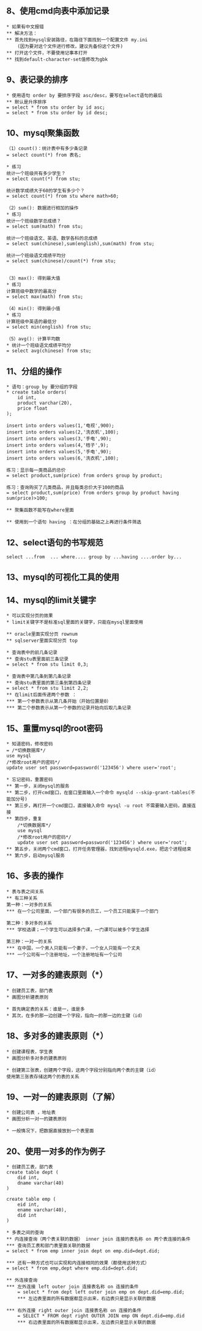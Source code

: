 ## 8、使用cmd向表中添加记录 ##
	* 如果有中文报错
	** 解决方法：
	** 首先找到mysql安装路径，在路径下面找到一个配置文件 my.ini
		(因为要对这个文件进行修改，建议先备份这个文件)
	** 打开这个文件，不要使用记事本打开
	** 找到default-character-set值修改为gbk

## 9、表记录的排序 ##
	* 使用语句 order by 要排序字段 asc/desc，要写在select语句的最后
	** 默认是升序排序 
	= select * from stu order by id asc;
	= select * from stu order by id desc;

## 10、mysql聚集函数 ##
	（1）count()：统计表中有多少条记录
	= select count(*) from 表名;

	* 练习
	统计一个班级共有多少学生？
	= select count(*) from stu;

	统计数学成绩大于60的学生有多少个？
	= select count(*) from stu where math>60;

	（2）sum(): 数据进行相加的操作
	* 练习
	统计一个班级数学总成绩？
	= select sum(math) from stu;

	统计一个班级语文、英语、数学各科的总成绩
	= select sum(chinese),sum(english),sum(math) from stu;

	统计一个班级语文成绩平均分
	= select sum(chinese)/count(*) from stu;


	（3）max(): 得到最大值
	* 练习
	计算班级中数学的最高分
	= select max(math) from stu;

	（4）min(): 得到最小值
	* 练习
	计算班级中英语的最低分
	= select min(english) from stu;

	（5）avg(): 计算平均数
	* 统计一个班级语文成绩平均分
	= select avg(chinese) from stu;

## 11、分组的操作 ##
	* 语句：group by 要分组的字段
	* create table orders(
		id int,
		product varchar(20),
		price float
	);

	insert into orders values(1,'电视',900);
	insert into orders values(2,'洗衣机',100);
	insert into orders values(3,'手电',90);
	insert into orders values(4,'桔子',9);
	insert into orders values(5,'手电',90);
	insert into orders values(6,'洗衣机',100);

	练习：显示每一类商品的总价
	= select product,sum(price) from orders group by product;

	练习：查询购买了几类商品，并且每类总价大于100的商品
	= select product,sum(price) from orders group by product having sum(price)>100;

	** 聚集函数不能写在where里面

	** 使用到一个语句 having ：在分组的基础之上再进行条件筛选

## 12、select语句的书写规范 ##
	select ...from  ... where.... group by ...having ....order by...

## 13、mysql的可视化工具的使用 ##
	
## 14、mysql的limit关键字 ##
	* 可以实现分页的效果
	* limit关键字不是标准sql里面的关键字，只能在mysql里面使用

	** oracle里面实现分页 rownum
	** sqlserver里面实现分页 top

	* 查询表中的前几条记录
	** 查询stu表里面前三条记录
	= select * from stu limit 0,3;

	* 查询表中第几条到第几条记录
	** 查询stu表里面的第三条到第四条记录
	= select * from stu limit 2,2;
	** 在limit后面传递两个参数 ：
	*** 第一个参数表示从第几条开始（开始位置是0）
	*** 第二个参数表示从第一个参数的记录开始向后取几条记录

## 15、重置mysql的root密码 ##
	* 知道密码，修改密码
	= /*切换数据库*/
	use mysql
	/*修改root用户的密码*/
	update user set password=password('123456') where user='root';

	* 忘记密码，重置密码
	** 第一步，关闭mysql的服务
	** 第二步，打开cmd窗口，在窗口里面输入一个命令 mysqld --skip-grant-tables(不能加分号)
	** 第三步，再打开一个cmd窗口，直接输入命令 mysql -u root 不需要输入密码，直接连接
	** 第四步，重复
		/*切换数据库*/
		use mysql
		/*修改root用户的密码*/
		update user set password=password('123456') where user='root';
	** 第五步，关闭两个cmd窗口，打开任务管理器，找到进程mysqld.exe，把这个进程结束
	** 第六步，启动mysql服务

## 16、多表的操作 ##
	* 表与表之间关系
	** 有三种关系
	第一种：一对多的关系
	*** 在一个公司里面，一个部门有很多的员工，一个员工只能属于一个部门

	第二种：多对多的关系
	*** 学校选课；一个学生可以选择多门课，一门课可以被多个学生选择

	第三种：一对一的关系
	*** 在中国，一个男人只能有一个妻子，一个女人只能有一个丈夫
	*** 一个公司有一个注册地址，一个注册地址有一个公司

## 17、一对多的建表原则（*） ##
	* 创建员工表，部门表
	* 画图分析建表原则

	* 首先确定表的关系：谁是一，谁是多
	* 其次，在多的那一边创建一个字段，指向一的那一边的主键（id）


## 18、多对多的建表原则（*） ##
	* 创建课程表，学生表
	* 画图分析多对多的建表原则
	
	* 创建第三张表，创建两个字段，这两个字段分别指向两个表的主键（id）
	使用第三张表存储这两个的表的关系

## 19、一对一的建表原则（了解） ##
	* 创建公司表 ，地址表
	* 画图分析一对一的建表原则

	* 一般情况下，把数据直接放到一个表里面

## 20、使用一对多的作为例子 ##
	* 创建员工表，部门表
	create table dept (
		did int,
		dname varchar(40)
	)

	create table emp (
		eid int,
		ename varchar(40),
		did int
	)

	* 多表之间的查询
	** 内连接查询（两个表关联的数据） inner join 连接的表名称 on 两个表连接的条件
	*** 查询员工表和部门表里面关联的数据
	= select * from emp inner join dept on emp.did=dept.did;

	*** 还有一种方式也可以实现和内连接相同的效果（都使用这种方式）
	= select * from emp,dept where emp.did=dept.did;

	** 外连接查询
	*** 左外连接 left outer join 连接表名称 on 连接的条件
		= select * from dept left outer join emp on dept.did=emp.did;
		*** 左边表里面的所有数据都显示出来，右边表只是显示关联的数据

	*** 右外连接 right outer join 连接表名称 on 连接的条件
		= SELECT * FROM dept right OUTER JOIN emp ON dept.did=emp.did
		*** 右边表里面的所有数据都显示出来，左边表只是显示关联的数据